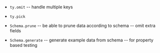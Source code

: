 - `ty.omit` -- handle multiple keys

- `ty.pick`

- `Schema.prune` -- be able to prune data according to schema -- omit extra fields

- `Schema.generate` -- generate example data from schema -- for property based testing
